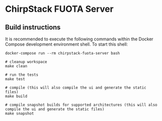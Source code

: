 # ChirpStack FUOTA Server

## Build instructions

It is recommended to execute the following commands within the Docker Compose
development environment shell. To start this shell:

```
docker-compose run --rm chirpstack-fuota-server bash
```

```
# cleanup workspace
make clean

# run the tests
make test

# compile (this will also compile the ui and generate the static files)
make build

# compile snapshot builds for supported architectures (this will also compile the ui and generate the static files)
make snapshot
```
